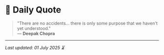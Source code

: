 # 📜 Daily Quote

> "There are no accidents... there is only some purpose that we haven't yet understood."  
> — **Deepak Chopra**

---

_Last updated: 01 July 2025 ⏳_
